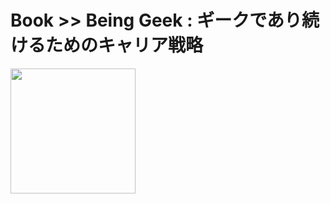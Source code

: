 # Book >> Being Geek : ギークであり続けるためのキャリア戦略

<img src="https://cover.openbd.jp/9784873114996.jpg" style="width: 200px"/>